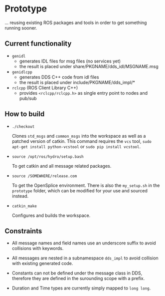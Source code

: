 Prototype
=========

... reusing existing ROS packages and tools in order to get something running sooner.

Current functionality
---------------------

* `genidl`
  * generates IDL files for msg files (no services yet)
  * the result is placed under share/PKGNAME/dds_idl/MSGNAME.msg
* `genidlcpp`
  * generates DDS C++ code from idl files
  * the result is placed under include/PKGNAME/dds_impl/*
* `rclcpp` (ROS Client Library C++)
  * provides `<rclcpp/rclcpp.h>` as single entry point to nodes and pub/sub

How to build
------------

* `./checkout`

  Clones `std_msgs` and `common_msgs` into the workspace as well as a patched version of catkin.
  This command requires the `vcs` tool, `sudo apt-get install python-vcstool` or `sudo pip install vcstool`.

* `source /opt/ros/hydro/setup.bash`

  To get catkin and all message related packages.

* `source /SOMEWHERE/release.com`

  To get the OpenSplice environment.
  There is also the `my_setup.sh` in the `prototype` folder, which can be modified for your use and sourced instead.

* `catkin_make`

  Configures and builds the workspace.

Constraints
-----------

* All message names and field names use an underscore suffix to avoid collisions with keywords.

* All messages are nested in a subnamespace `dds_impl` to avoid collision with existing generated code.

* Constants can not be defined under the message class in DDS, therefore they are defined in the surounding scope with a prefix.

* Duration and Time types are currently simply mapped to `long long`.
